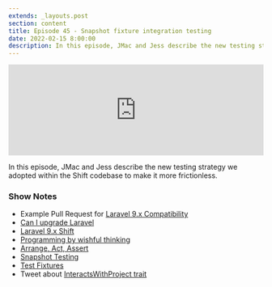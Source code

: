 ```yaml
---
extends: _layouts.post
section: content
title: Episode 45 - Snapshot fixture integration testing
date: 2022-02-15 8:00:00
description: In this episode, JMac and Jess describe the new testing strategy we adopted within the Shift codebase to make it more frictionless.
---
```

<iframe src="https://share.transistor.fm/e/98ce1197" width="100%" height="180" frameborder="0" scrolling="no" seamless="true" style="width:100%; height:180px;"></iframe>

In this episode, JMac and Jess describe the new testing strategy we adopted within the Shift codebase to make it more frictionless.

### Show Notes
- Example Pull Request for [Laravel 9.x Compatibility](https://github.com/laracasts/flash/pull/173)
- [Can I upgrade Laravel](https://caniupgradelaravel.com/)
- [Laravel 9.x Shift](https://laravelshift.com/upgrade-laravel-8-to-laravel-9)
- [Programming by wishful thinking](https://wiki.c2.com/?WishfulThinking)
- [Arrange, Act, Assert](https://automationpanda.com/2020/07/07/arrange-act-assert-a-pattern-for-writing-good-tests/)
- [Snapshot Testing](https://www.sitepen.com/blog/snapshot-testing-benefits-and-drawbacks)
- [Test Fixtures](https://en.wikipedia.org/wiki/Test_fixture#Software)
- Tweet about [InteractsWithProject trait](https://twitter.com/gonedark/status/1476558603213492230)

